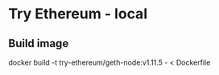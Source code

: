 Try Ethereum - local
===

Build image
---

 docker build -t try-ethereum/geth-node:v1.11.5 - < Dockerfile
